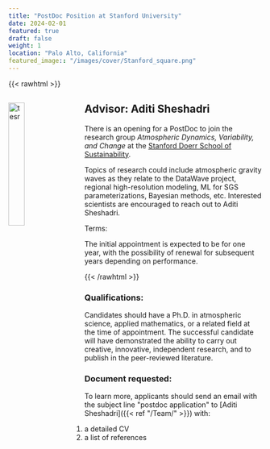 ```yaml
---
title: "PostDoc Position at Stanford University"
date: 2024-02-01
featured: true
draft: false
weight: 1
location: "Palo Alto, California"
featured_image:: "/images/cover/Stanford_square.png"
---
```

{{< rawhtml >}}
<div>
<img src="/Jobs/images/Stanford_square.png" alt="tesr" style="float:left;width:25%;height:25%;padding:0 25px 0 0;">
<h2> Advisor: Aditi Sheshadri </h2>                                           
<!-- ![logo](/images/cover/Goethe_square.png) -->
<!-- <a href="/pdfs/PhD_Ulrich.pdf">PDF Here</a> -->

<p>There is an opening for a PostDoc to join the research group <i>Atmospheric Dynamics, Variability, and Change</i> at the <a href="https://eddy.stanford.edu/">Stanford Doerr School of Sustainability</a>. <p> Topics of research could include atmospheric gravity waves as they relate to the DataWave project, regional high-resolution modeling, ML for SGS parameterizations, Bayesian methods, etc. Interested scientists are encouraged to reach out to Aditi Sheshadri. <p>
Terms: <p>
The initial appointment is expected to be for one year, with the possibility of renewal for subsequent years depending on performance.
</p>
</div>
{{< /rawhtml >}}
<!--more-->


### Qualifications:
Candidates should have a Ph.D. in atmospheric science, applied mathematics, or a related field at the time of appointment. The successful candidate will have demonstrated the ability to carry out creative, innovative, independent research, and to publish in the peer-reviewed literature.

### Document requested:
To learn more, applicants should send an email with the subject line "postdoc application" to [Aditi Sheshadri]({{< ref "/Team/" >}}) with:
1. a detailed CV
2. a list of references